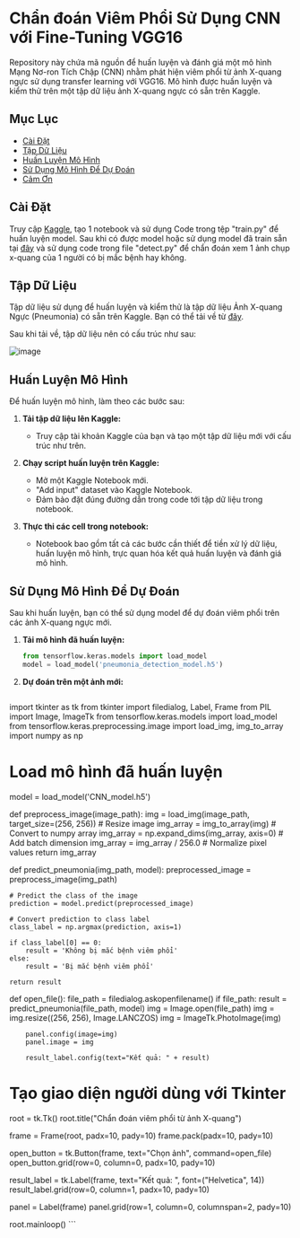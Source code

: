 # Chẩn đoán Viêm Phổi Sử Dụng CNN với Fine-Tuning VGG16

Repository này chứa mã nguồn để huấn luyện và đánh giá một mô hình Mạng Nơ-ron Tích Chập (CNN) nhằm phát hiện viêm phổi từ ảnh X-quang ngực sử dụng transfer learning với VGG16. Mô hình được huấn luyện và kiểm thử trên một tập dữ liệu ảnh X-quang ngực có sẵn trên Kaggle.

## Mục Lục
- [Cài Đặt](#cài-đặt)
- [Tập Dữ Liệu](#tập-dữ-liệu)
- [Huấn Luyện Mô Hình](#huấn-luyện-mô-hình)
- [Sử Dụng Mô Hình Để Dự Đoán](#sử-dụng-mô-hình-để-dự-đoán)
- [Cảm Ơn](#cảm-ơn)

## Cài Đặt

Truy cập [Kaggle](https://www.kaggle.com/), tạo 1 notebook và sử dụng Code trong tệp "train.py" để huấn luyện model. Sau khi có được model hoặc sử dụng model đã train sẵn tại [đây](https://drive.google.com/file/d/1uoAc6mANiFJzWtZRhtpqeafGILcTFjPT/view?usp=drive_link) và sử dụng code trong file "detect.py" để chẩn đoán xem 1 ảnh chụp x-quang của 1 người có bị mắc bệnh hay không.

## Tập Dữ Liệu

Tập dữ liệu sử dụng để huấn luyện và kiểm thử là tập dữ liệu Ảnh X-quang Ngực (Pneumonia) có sẵn trên Kaggle. Bạn có thể tải về từ [đây](https://www.kaggle.com/datasets/paultimothymooney/chest-xray-pneumonia).

Sau khi tải về, tập dữ liệu nên có cấu trúc như sau:

![image](https://github.com/kien-phan/pneumonia_detect_cnn/assets/89099392/1988226a-4ffd-4322-85ea-6f7a0e6bb84b)

## Huấn Luyện Mô Hình

Để huấn luyện mô hình, làm theo các bước sau:

1. **Tải tập dữ liệu lên Kaggle:**
   - Truy cập tài khoản Kaggle của bạn và tạo một tập dữ liệu mới với cấu trúc như trên.

2. **Chạy script huấn luyện trên Kaggle:**
   - Mở một Kaggle Notebook mới.
   - "Add input" dataset vào Kaggle Notebook.
   - Đảm bảo đặt đúng đường dẫn trong code tới tập dữ liệu trong notebook.

3. **Thực thi các cell trong notebook:**
   - Notebook bao gồm tất cả các bước cần thiết để tiền xử lý dữ liệu, huấn luyện mô hình, trực quan hóa kết quả huấn luyện và đánh giá mô hình.

## Sử Dụng Mô Hình Để Dự Đoán

Sau khi huấn luyện, bạn có thể sử dụng model để dự đoán viêm phổi trên các ảnh X-quang ngực mới.

1. **Tải mô hình đã huấn luyện:**
    ```python
    from tensorflow.keras.models import load_model
    model = load_model('pneumonia_detection_model.h5')
    ```

2. **Dự đoán trên một ảnh mới:**
    ```python
import tkinter as tk
from tkinter import filedialog, Label, Frame
from PIL import Image, ImageTk
from tensorflow.keras.models import load_model
from tensorflow.keras.preprocessing.image import load_img, img_to_array
import numpy as np

# Load mô hình đã huấn luyện
model = load_model('CNN_model.h5')

def preprocess_image(image_path):
    img = load_img(image_path, target_size=(256, 256))  # Resize image
    img_array = img_to_array(img)  # Convert to numpy array
    img_array = np.expand_dims(img_array, axis=0)  # Add batch dimension
    img_array = img_array / 256.0  # Normalize pixel values
    return img_array

def predict_pneumonia(img_path, model):
    preprocessed_image = preprocess_image(img_path)

    # Predict the class of the image
    prediction = model.predict(preprocessed_image)

    # Convert prediction to class label
    class_label = np.argmax(prediction, axis=1)

    if class_label[0] == 0:
        result = 'Không bị mắc bệnh viêm phổi'
    else:
        result = 'Bị mắc bệnh viêm phổi'

    return result


def open_file():
    file_path = filedialog.askopenfilename()
    if file_path:
        result = predict_pneumonia(file_path, model)
        img = Image.open(file_path)
        img = img.resize((256, 256), Image.LANCZOS)
        img = ImageTk.PhotoImage(img)

        panel.config(image=img)
        panel.image = img

        result_label.config(text="Kết quả: " + result)

# Tạo giao diện người dùng với Tkinter
root = tk.Tk()
root.title("Chẩn đoán viêm phổi từ ảnh X-quang")

frame = Frame(root, padx=10, pady=10)
frame.pack(padx=10, pady=10)

open_button = tk.Button(frame, text="Chọn ảnh", command=open_file)
open_button.grid(row=0, column=0, padx=10, pady=10)

result_label = tk.Label(frame, text="Kết quả: ", font=("Helvetica", 14))
result_label.grid(row=0, column=1, padx=10, pady=10)

panel = Label(frame)
panel.grid(row=1, column=0, columnspan=2, pady=10)

root.mainloop()
    ```

